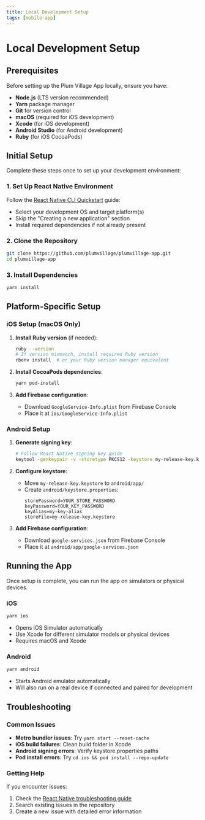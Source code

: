 ```yaml
---
title: Local Development Setup
tags: [mobile-app]
---
```


# Local Development Setup

## Prerequisites

Before setting up the Plum Village App locally, ensure you have:

- **Node.js** (LTS version recommended)
- **Yarn** package manager
- **Git** for version control
- **macOS** (required for iOS development)
- **Xcode** (for iOS development)
- **Android Studio** (for Android development)
- **Ruby** (for iOS CocoaPods)

## Initial Setup

Complete these steps once to set up your development environment:

### 1. Set Up React Native Environment

Follow the [React Native CLI Quickstart](https://reactnative.dev/docs/getting-started-without-a-framework) guide:
- Select your development OS and target platform(s)
- Skip the "Creating a new application" section
- Install required dependencies if not already present

### 2. Clone the Repository

```bash
git clone https://github.com/plumvillage/plumvillage-app.git
cd plumvillage-app
```

### 3. Install Dependencies

```bash
yarn install
```

## Platform-Specific Setup

### iOS Setup (macOS Only)

1. **Install Ruby version** (if needed):
   ```bash
   ruby --version
   # If version mismatch, install required Ruby version
   rbenv install  # or your Ruby version manager equivalent
   ```

2. **Install CocoaPods dependencies**:
   ```bash
   yarn pod-install
   ```

3. **Add Firebase configuration**:
   - Download `GoogleService-Info.plist` from Firebase Console
   - Place it at `ios/GoogleService-Info.plist`

### Android Setup

1. **Generate signing key**:
   ```bash
   # Follow React Native signing key guide
   keytool -genkeypair -v -storetype PKCS12 -keystore my-release-key.keystore -alias my-key-alias -keyalg RSA -keysize 2048 -validity 10000
   ```

2. **Configure keystore**:
   - Move `my-release-key.keystore` to `android/app/`
   - Create `android/keystore.properties`:
     ```
     storePassword=YOUR_STORE_PASSWORD
     keyPassword=YOUR_KEY_PASSWORD
     keyAlias=my-key-alias
     storeFile=my-release-key.keystore
     ```

3. **Add Firebase configuration**:
   - Download `google-services.json` from Firebase Console
   - Place it at `android/app/google-services.json`

## Running the App

Once setup is complete, you can run the app on simulators or physical devices.

### iOS

```bash
yarn ios
```

- Opens iOS Simulator automatically
- Use Xcode for different simulator models or physical devices
- Requires macOS and Xcode

### Android

```bash
yarn android
```

- Starts Android emulator automatically
- Will also run on a real device if connected and paired for development

## Troubleshooting

### Common Issues

- **Metro bundler issues**: Try `yarn start --reset-cache`
- **iOS build failures**: Clean build folder in Xcode
- **Android signing errors**: Verify keystore.properties paths
- **Pod install errors**: Try `cd ios && pod install --repo-update`

### Getting Help

If you encounter issues:
1. Check the [React Native troubleshooting guide](https://reactnative.dev/docs/troubleshooting)
2. Search existing issues in the repository
3. Create a new issue with detailed error information
